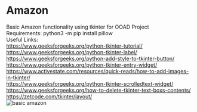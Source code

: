 # Amazon
Basic Amazon functionality using tkinter for OOAD Project<br>
Requirements:
python3 -m pip install pillow 
<br>
Useful Links: <br>
https://www.geeksforgeeks.org/python-tkinter-tutorial/ <br>
https://www.geeksforgeeks.org/python-tkinter-label/ <br>
https://www.geeksforgeeks.org/python-add-style-to-tkinter-button/ <br>
https://www.geeksforgeeks.org/python-tkinter-entry-widget/ <br>
https://www.activestate.com/resources/quick-reads/how-to-add-images-in-tkinter/ <br>
https://www.geeksforgeeks.org/python-tkinter-scrolledtext-widget/ <br>
https://www.geeksforgeeks.org/how-to-delete-tkinter-text-boxs-contents/ <br>
https://zetcode.com/tkinter/layout/ <br>
![basic amazon](https://github.com/Srinathmp/Amazon/blob/main/Screenshot%20(143).png)
